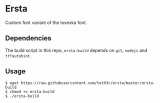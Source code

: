 # Ersta
Custom font variant of the Iosevka font.

## Dependencies
The build script in this repo, `ersta-build` depends on `git`, `nodejs` and `ttfautohint`.

## Usage
```
$ wget https://raw.githubusercontent.com/teth3r/ersta/master/ersta-build
$ chmod +x ersta-build
$ ./ersta-build
```
